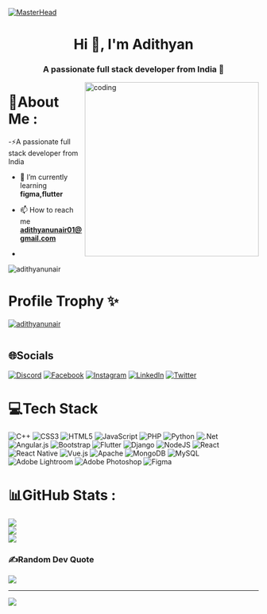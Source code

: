 [![MasterHead](https://visme.co/blog/wp-content/uploads/2019/10/animated-presentation-software-header.gif)]()



<h1 align="center">Hi 👋, I'm Adithyan</h1>
<h3 align="center">A passionate full stack developer from India 🌟</h3>

<img align="right" alt="coding" width="350" src="https://imgs.search.brave.com/uGBeRwzhbiOphYDvGkQnCQYYApKyDw1OrDHAZ44cF9Y/rs:fit:860:0:0/g:ce/aHR0cHM6Ly9naWZk/Yi5jb20vaW1hZ2Vz/L2hpZ2gvYW5pbWF0/ZWQtbWFuLWNvbXB1/dGVyLWNvZGluZy1u/YWU2bWVjMzc4bHNn/MWkzLmdpZg.gif">

# 💫About Me :
-⚡A passionate full stack developer from India 

- 🌱 I’m currently learning **figma,flutter**

- 📫 How to reach me **adithyanunair01@gmail.com**

- 



<p align="left"> <img src="https://komarev.com/ghpvc/?username=adithyanunair&label=Profile%20views&color=0e75b6&style=flat" alt="adithyanunair" /> </p>






# Profile Trophy ✨

<p align="left"> <a href="https://github.com/ryo-ma/github-profile-trophy"><img src="https://github-profile-trophy.vercel.app/?username=adithyanunair" alt="adithyanunair" /></a> </p>

<p align="left"> <a href="https://twitter.com/" target="blank"><img src="https://img.shields.io/twitter/follow/?logo=twitter&style=for-the-badge" alt="" /></a> </p>




## 🌐Socials
[![Discord](https://img.shields.io/badge/Discord-%237289DA.svg?logo=discord&logoColor=white)](htttps://discord.gg/adi_ftw) [![Facebook](https://img.shields.io/badge/Facebook-%231877F2.svg?logo=Facebook&logoColor=white)](https://facebook.com/adithyanunair) [![Instagram](https://img.shields.io/badge/Instagram-%23E4405F.svg?logo=Instagram&logoColor=white)](https://instagram.com/_adithyan_.u) [![LinkedIn](https://img.shields.io/badge/LinkedIn-%230077B5.svg?logo=linkedin&logoColor=white)](https://linkedin.com/in/adiithyan-u-nair) [![Twitter](https://img.shields.io/badge/Twitter-%231DA1F2.svg?logo=Twitter&logoColor=white)](https://twitter.com/Adithyan_u_nair) 

# 💻Tech Stack
![C++](https://img.shields.io/badge/c++-%2300599C.svg?style=for-the-badge&logo=c%2B%2B&logoColor=white) ![CSS3](https://img.shields.io/badge/css3-%231572B6.svg?style=for-the-badge&logo=css3&logoColor=white) ![HTML5](https://img.shields.io/badge/html5-%23E34F26.svg?style=for-the-badge&logo=html5&logoColor=white) ![JavaScript](https://img.shields.io/badge/javascript-%23323330.svg?style=for-the-badge&logo=javascript&logoColor=%23F7DF1E) ![PHP](https://img.shields.io/badge/php-%23777BB4.svg?style=for-the-badge&logo=php&logoColor=white) ![Python](https://img.shields.io/badge/python-3670A0?style=for-the-badge&logo=python&logoColor=ffdd54) ![.Net](https://img.shields.io/badge/.NET-5C2D91?style=for-the-badge&logo=.net&logoColor=white) ![Angular.js](https://img.shields.io/badge/angular.js-%23E23237.svg?style=for-the-badge&logo=angularjs&logoColor=white) ![Bootstrap](https://img.shields.io/badge/bootstrap-%23563D7C.svg?style=for-the-badge&logo=bootstrap&logoColor=white) ![Flutter](https://img.shields.io/badge/Flutter-%2302569B.svg?style=for-the-badge&logo=Flutter&logoColor=white) ![Django](https://img.shields.io/badge/django-%23092E20.svg?style=for-the-badge&logo=django&logoColor=white) ![NodeJS](https://img.shields.io/badge/node.js-6DA55F?style=for-the-badge&logo=node.js&logoColor=white) ![React](https://img.shields.io/badge/react-%2320232a.svg?style=for-the-badge&logo=react&logoColor=%2361DAFB) ![React Native](https://img.shields.io/badge/react_native-%2320232a.svg?style=for-the-badge&logo=react&logoColor=%2361DAFB) ![Vue.js](https://img.shields.io/badge/vuejs-%2335495e.svg?style=for-the-badge&logo=vuedotjs&logoColor=%234FC08D) ![Apache](https://img.shields.io/badge/apache-%23D42029.svg?style=for-the-badge&logo=apache&logoColor=white) ![MongoDB](https://img.shields.io/badge/MongoDB-%234ea94b.svg?style=for-the-badge&logo=mongodb&logoColor=white) ![MySQL](https://img.shields.io/badge/mysql-%2300f.svg?style=for-the-badge&logo=mysql&logoColor=white) ![Adobe Lightroom](https://img.shields.io/badge/Adobe%20Lightroom-31A8FF.svg?style=for-the-badge&logo=Adobe%20Lightroom&logoColor=white) ![Adobe Photoshop](https://img.shields.io/badge/adobephotoshop-%2331A8FF.svg?style=for-the-badge&logo=adobephotoshop&logoColor=white) 	![Figma](https://img.shields.io/badge/figma-%23F24E1E.svg?style=for-the-badge&logo=figma&logoColor=white)
# 📊GitHub Stats :
![](https://github-readme-stats.vercel.app/api?username=adithyanunair&theme=dark&hide_border=false&include_all_commits=false&count_private=false)<br/>
![](https://github-readme-streak-stats.herokuapp.com/?user=adithyanunair&theme=dark&hide_border=false)<br/>
![](https://github-readme-stats.vercel.app/api/top-langs/?username=adithyanunair&theme=dark&hide_border=false&include_all_commits=false&count_private=false&layout=compact)



### ✍️Random Dev Quote
![](https://quotes-github-readme.vercel.app/api?type=horizontal&theme=tokyonight)



---
[![](https://visitcount.itsvg.in/api?id=adithyanunair&icon=1&color=0)](https://visitcount.itsvg.in)
